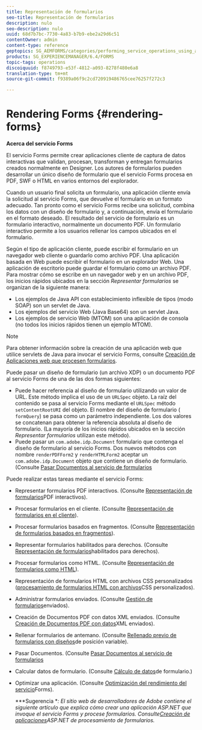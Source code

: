 ```yaml
---
title: Representación de formularios
seo-title: Representación de formularios
description: nulo
seo-description: nulo
uuid: 68d7b7bc-7730-4a83-b7b9-ebe2a29d6c51
contentOwner: admin
content-type: reference
geptopics: SG_AEMFORMS/categories/performing_service_operations_using_apis
products: SG_EXPERIENCEMANAGER/6.4/FORMS
topic-tags: operations
discoiquuid: f8749793-e53f-4812-a093-8278f480e6a8
translation-type: tm+mt
source-git-commit: f9389a06f9c2cd720919486765cee76257f272c3

---
```



# Rendering Forms {#rendering-forms}

**Acerca del servicio Forms**

El servicio Forms permite crear aplicaciones cliente de captura de datos interactivas que validan, procesan, transforman y entregan formularios creados normalmente en Designer. Los autores de formularios pueden desarrollar un único diseño de formulario que el servicio Forms procesa en PDF, SWF o HTML en varios entornos del explorador.

Cuando un usuario final solicita un formulario, una aplicación cliente envía la solicitud al servicio Forms, que devuelve el formulario en un formato adecuado. Tan pronto como el servicio Forms recibe una solicitud, combina los datos con un diseño de formulario y, a continuación, envía el formulario en el formato deseado. El resultado del servicio de formulario es un formulario interactivo, normalmente un documento PDF. Un formulario interactivo permite a los usuarios rellenar los campos ubicados en el formulario.

Según el tipo de aplicación cliente, puede escribir el formulario en un navegador web cliente o guardarlo como archivo PDF. Una aplicación basada en Web puede escribir el formulario en un explorador Web. Una aplicación de escritorio puede guardar el formulario como un archivo PDF. Para mostrar cómo se escribe en un navegador web y en un archivo PDF, los inicios rápidos ubicados en la sección *Representar formularios* se organizan de la siguiente manera:

* Los ejemplos de Java API con establecimiento inflexible de tipos (modo SOAP) son un servlet de Java.
* Los ejemplos del servicio Web (Java Base64) son un servlet Java.
* Los ejemplos de servicio Web (MTOM) son una aplicación de consola (no todos los inicios rápidos tienen un ejemplo MTOM).

>[!NOTE]
>
> Para obtener información sobre la creación de una aplicación web que utilice servlets de Java para invocar el servicio Forms, consulte [Creación de Aplicaciones web que procesen formularios](/help/forms/developing/creating-web-applications-renders-forms.md).

Puede pasar un diseño de formulario (un archivo XDP) o un documento PDF al servicio Forms de una de las dos formas siguientes:

* Puede hacer referencia al diseño de formulario utilizando un valor de URL. Este método implica el uso de un `URLSpec` objeto. La raíz del contenido se pasa al servicio Forms mediante el `URLSpec` método `setContentRootURI` del objeto. El nombre del diseño de formulario ( `formQuery`) se pasa como un parámetro independiente. Los dos valores se concatenan para obtener la referencia absoluta al diseño de formulario. (La mayoría de los inicios rápidos ubicados en la sección *Representar formularios* utilizan este método).
* Puede pasar un `com.adobe.idp.Document` formulario que contenga el diseño de formulario al servicio Forms. Dos nuevos métodos con nombre `renderPDFForm2` y `renderHTMLForm2` aceptar un `com.adobe.idp.Document` objeto que contiene un diseño de formulario. (Consulte [Pasar Documentos al servicio de formularios](/help/forms/developing/passing-documents-forms-service.md)

Puede realizar estas tareas mediante el servicio Forms:

* Representar formularios PDF interactivos. (Consulte [Representación de formularios](/help/forms/developing/rendering-interactive-pdf-forms.md)PDF interactivos).
* Procesar formularios en el cliente. (Consulte [Representación de formularios en el cliente](/help/forms/developing/rendering-forms-client.md)).
* Procesar formularios basados en fragmentos. (Consulte [Representación de formularios basados en fragmentos](/help/forms/developing/rendering-forms-based-fragments.md)).
* Representar formularios habilitados para derechos. (Consulte [Representación de formularios](/help/forms/developing/rendering-rights-enabled-forms.md)habilitados para derechos).
* Procesar formularios como HTML. (Consulte [Representación de formularios como HTML](/help/forms/developing/rendering-forms-html.md)).
* Representación de formularios HTML con archivos CSS personalizados ([procesamiento de formularios HTML con archivos](/help/forms/developing/rendering-html-forms-using-custom.md)CSS personalizados).
* Administrar formularios enviados. (Consulte [Gestión de formularios](/help/forms/developing/handling-submitted-forms.md)enviados).
* Creación de Documentos PDF con datos XML enviados. (Consulte [Creación de Documentos PDF con datos](/help/forms/developing/creating-pdf-documents-submitted-xml.md)XML enviados).
* Rellenar formularios de antemano. (Consulte [Rellenado previo de formularios con diseños](/help/forms/developing/prepopulating-forms-flowable-layouts.md)de posición variable).
* Pasar Documentos. (Consulte [Pasar Documentos al servicio de formularios](/help/forms/developing/passing-documents-forms-service.md)
* Calcular datos de formulario. (Consulte [Cálculo de datos](/help/forms/developing/calculating-form-data.md)de formulario.)
* Optimizar una aplicación. (Consulte [Optimización del rendimiento del servicio](/help/forms/developing/optimizing-performance-forms-service.md)Forms).

   ***Sugerencia **: El sitio web de desarrolladores de Adobe contiene el siguiente artículo que explica cómo crear una aplicación ASP.NET que invoque el servicio Forms y procese formularios. Consulte[Creación de aplicaciones](https://www.adobe.com/devnet/livecycle/articles/asp_net.html)ASP.NET de procesamiento de formularios.*

